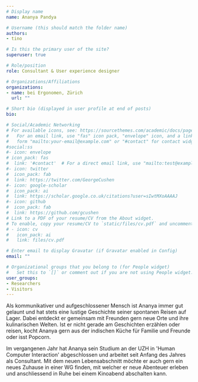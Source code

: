 ```yaml
---
# Display name
name: Ananya Pandya

# Username (this should match the folder name)
authors:
- tino

# Is this the primary user of the site?
superuser: true

# Role/position
role: Consultant & User experience designer

# Organizations/Affiliations
organizations:
- name: bei Ergonomen, Zürich
  url: ""

# Short bio (displayed in user profile at end of posts)
bio: 

# Social/Academic Networking
# For available icons, see: https://sourcethemes.com/academic/docs/page-builder/#icons
#   For an email link, use "fas" icon pack, "envelope" icon, and a link in the
#   form "mailto:your-email@example.com" or "#contact" for contact widget.
#social:ss
#- icon: envelope
# icon_pack: fas
#  link: '#contact'  # For a direct email link, use "mailto:test@example.org".
#- icon: twitter
#  icon_pack: fab
#  link: https://twitter.com/GeorgeCushen
#- icon: google-scholar
#  icon_pack: ai
#  link: https://scholar.google.co.uk/citations?user=sIwtMXoAAAAJ
#- icon: github
#  icon_pack: fab
#  link: https://github.com/gcushen
# Link to a PDF of your resume/CV from the About widget.
# To enable, copy your resume/CV to `static/files/cv.pdf` and uncomment the lines below.
# - icon: cv
#   icon_pack: ai
#   link: files/cv.pdf

# Enter email to display Gravatar (if Gravatar enabled in Config)
email: ""

# Organizational groups that you belong to (for People widget)
#   Set this to `[]` or comment out if you are not using People widget.
user_groups:
- Researchers
- Visitors
---
```


Als kommunikativer und aufgeschlossener Mensch ist Ananya immer gut gelaunt und hat stets eine lustige Geschichte seiner spontanen Reisen auf Lager. Dabei entdeckt er gemeinsam mit Freunden gern neue Orte und ihre kulinarischen Welten. Ist er nicht gerade am Geschichten erzählen oder reisen, kocht Ananya gern aus der indischen Küche für Familie und Freunde oder isst Popcorn.

Im vergangenen Jahr hat Ananya sein Studium an der UZH in 'Human Computer Interaction' abgeschlossen und arbeitet seit Anfang des Jahres als Consultant. Mit dem neuen Lebensabschnitt möchte er auch gern ein neues Zuhause in einer WG finden, mit welcher er neue Abenteuer erleben und anschliessend in Ruhe bei einem Kinoabend abschalten kann. 


